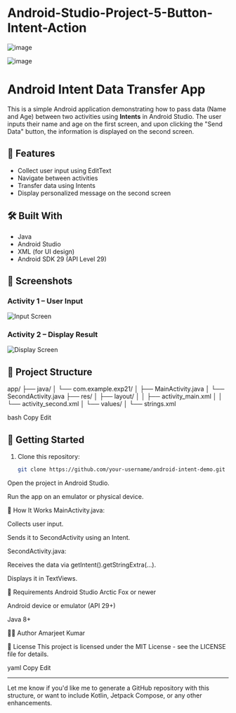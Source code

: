 # Android-Studio-Project-5-Button-Intent-Action

![image](https://github.com/user-attachments/assets/dd483866-4b5f-45b9-b831-0fb0c3046192)


![image](https://github.com/user-attachments/assets/cfd230bd-fb56-4b70-946d-ab50708ddad2)

# Android Intent Data Transfer App

This is a simple Android application demonstrating how to pass data (Name and Age) between two activities using **Intents** in Android Studio. The user inputs their name and age on the first screen, and upon clicking the "Send Data" button, the information is displayed on the second screen.

## 📱 Features

- Collect user input using EditText
- Navigate between activities
- Transfer data using Intents
- Display personalized message on the second screen

## 🛠️ Built With

- Java
- Android Studio
- XML (for UI design)
- Android SDK 29 (API Level 29)

## 📸 Screenshots

### Activity 1 – User Input
![Input Screen](/mnt/data/Screenshot%202025-06-24%20210853.png)

### Activity 2 – Display Result
![Display Screen](/mnt/data/e3d960a2-4eef-4fb7-a08f-c303d0af62e2.png)

## 📂 Project Structure

app/
├── java/
│ └── com.example.exp21/
│ ├── MainActivity.java
│ └── SecondActivity.java
├── res/
│ ├── layout/
│ │ ├── activity_main.xml
│ │ └── activity_second.xml
│ └── values/
│ └── strings.xml

bash
Copy
Edit

## 🚀 Getting Started

1. Clone this repository:
   ```bash
   git clone https://github.com/your-username/android-intent-demo.git
Open the project in Android Studio.

Run the app on an emulator or physical device.

🧠 How It Works
MainActivity.java:

Collects user input.

Sends it to SecondActivity using an Intent.

SecondActivity.java:

Receives the data via getIntent().getStringExtra(...).

Displays it in TextViews.

📌 Requirements
Android Studio Arctic Fox or newer

Android device or emulator (API 29+)

Java 8+

🧑‍💻 Author
Amarjeet Kumar

📝 License
This project is licensed under the MIT License - see the LICENSE file for details.

yaml
Copy
Edit

---

Let me know if you'd like me to generate a GitHub repository with this structure, or want to include Kotlin, Jetpack Compose, or any other enhancements.

